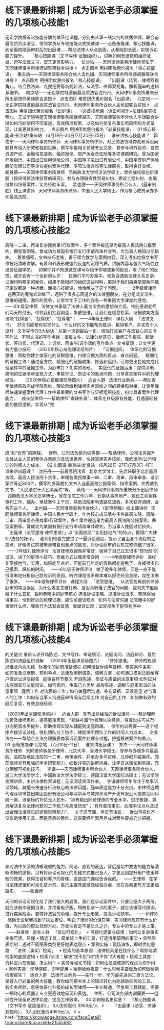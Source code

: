 # 线下课最新排期 | 成为诉讼老手必须掌握的几项核心技能1

无讼学院将诉讼技能分解为体系化课程，分别由从事一线实务的优秀律师，联合前最高院资深法官，带领学员从专项技能点式突破课——必备技能课、核心技能课，到全面梳理庭审前后的出庭课......帮助法律人从点到面，从基础到全面，实现诉讼能力提升。
 
「核心技能课（文书写作·证据组织）」，讲解如何有逻辑的组织证据、撰写法律文书，使其更具影响力。
 
长沙站——天同律师事务所律师郭佑宁、天同律师事务所律师胡雅蓓联合讲授☟
 
点击图片
用拼团优惠价报名「核心技能课」
 
重庆站——天同律师事务所合伙人孟也甜、天同律师事务所律师胡雅蓓联合讲授☟
 
点击图片
用拼团优惠价报名「核心技能课」
 
『出庭课（法官、律师双视角）』，结合民法典、九民纪要等新规新法，从法官、律师双视角，解析庭审的逻辑与细节。
 
南京站——无讼学院特邀前最高院法官沈丹丹、天同律师事务所重庆分所出庭律师黄伟联合讲授☟
 
点击图片
用拼团优惠价报名「出庭课」
 
北京站——无讼学院特邀前最高院法官沈丹丹、天同律师事务所合伙人孟也甜联合讲授☟
 
点击图片
用拼团优惠价报名「出庭课」
 
『必备技能课（诉讼可视化+法律&事实检索）』，无讼学院特邀天同律师事务所律师郑杰、天同律师事务所合伙人李谦联合讲授如何巧妙使用不同渠道，高效精准检索，以及如何把复杂事实用简明的方式呈现，让其更具影响力。
 
点击图片
用拼团优惠价报名「必备技能课」
 
01
核心技能课·长沙站/重庆站
（6月19日-20日/7月24日-25日）
 
谁来讲核心技能课？
 
郭佑宁——天同律师事务所律师
 
天同律师事务所律师，对民商法领域仲裁和诉讼问题具有深入研究和独到见解，撰写多篇相关领域专业文章，曾参与境外投资、自然资源产权、金融信息服务、融资担保、财产保全责任险等多项课题研究。曾为国家开发银行、中国出口信用保险公司、中国电子进出口有限公司、中国平安财产保险股份有限公司等企业提供案件代理、专项法律咨询等法律服务，取得良好业绩。
 
胡雅蓓——天同律师事务所律师
 
西南政法大学经济法学硕士，曾完成校级创新课题《民间借贷法律监管的研究》，参与办理融资性贸易纠纷、建设工程纠纷、金融借贷纠纷等案件，实务经验丰富。
 
孟也甜——天同律师事务所合伙人，《庭审制胜》线上课讲师
 
天同律师事务所律师，中国人民大学硕士。作为核心成员承办多件最高法院、

# 线下课最新排期 | 成为诉讼老手必须掌握的几项核心技能2

高院一二审、再审复杂民商事/行政案件，多个案件被选录为最高人民法院公报案例、典型案例等。曾成功为某国有银行支行申请再审并改判，为当事人挽回过亿损失。
 
思维缜密，文书技巧老练，善于糅合教学与案例内容，深入浅出地将文书写作技巧清晰讲解。有着和外表形成强烈反差的沉稳气质，讲解内容与强大气场往往迅速征服学员。
 
如果你并不知道这堂课可以给予你哪些新的启发，看了他们的反馈，或许会有一个全新的认识：
 
在我们平时办案中，难免会遇到法律关系复杂、证据材料繁多的案件，如果不能很好的组织这些材料，那对于我们自身掌握案件情况来说都是一种折磨。而核心技能课，恰恰解决了这个问题。
 
——2年级曹律师
 
在两天的魔鬼式训练下，遇到了很多志同道合的法律圈朋友，在分组式交流中，思维的碰撞，激烈的竞争，让常年忙于工作的我有一种重回大学课堂的感觉。
 
——2年级梁律师
 
法律文书承载了法律人最为宝贵的思想和立场。特别感谢老师们两天的付出，带领我们抽丝剥茧，发散思维，让我们在信息检索，证据收集方面也能“找得全”、“找得快”、“找得准”！
 
——4年级王律师
 
课程大纲
 
「法律文书」
 
好文书能帮你实现什么：什么样的文书能帮你胜诉、赢得客户、并实现个人提升
 
文书写作的3大秘诀：从第一页到最后一页，梳理打动客户与法官心的文书写作法
 
不同文书的写作点拨：呈报文件、法律分析意见、律师工作报告、起诉状、答辩状、代理词、上诉状、再审/抗诉申请的写作重点
 
文书呈现：让文字更有力量小技巧
 
 （2020年核心技能课现场照片）
 
「证据组织」
 
体系化的证据思维：帮助你建立体系化的证据思维，扫除证据方面的盲点、难点问题。
 
精细化的证据工作：通过全方位、精细化的证据收集、拣选和组织，让你更出色地完成代理案件中的证据工作，为庭审打下扎实的基础。
 
实战化的证据运用：提供清晰、简明的证据清单呈现方式，串联举证、质证中的重点问题，分享真实案件中的代理经验。
 
 （2020年核心技能课现场照片）
 
适合人群
 
法律行业新兵——帮助青年律师高效完成学院思维、理论思维到律师实务思维之间的转换和对接，让青年律师快速掌握案件代理工作中最重要的文书写作与证据组织技能，初步具备案件代理能力。
 
成长型律师——帮助律师“查缺补漏”、体系化升级原有技能，打通基础技能的底层逻辑，实现从“完

# 线下课最新排期 | 成为诉讼老手必须掌握的几项核心技能3

成”到“优秀”的跨越。
 
律所、公司法务部内训需要——帮助律所、公司法务提升法律从业人员的整体办案能力及法律素养，快速掌握实务技能，降低律所/公司培训的时间人力成本。
 
02
出庭课·南京站/北京站
（6月26日-27日/7月3日-4日）
 
谁来讲出庭课？
 
沈丹丹——前最高院法官
 
北京大学博士，先后任职于北京基层法院、最高人民法院十余年，审理各类民商事一审、二审、再审、再审审查、请示案件等近800件，撰写的多篇裁判文书入选最高院公报案例、指导案例、优秀裁判文书、“人民法院十大民事案件”等。
 
黄伟——天同律师事务所重庆分所出庭律师
 
西南政法大学民法学博士，曾在法院工作六年，长期从事房地产、建设工程案件审判工作，辅办、审结案件上千宗，熟悉法院审判思路及流程，多次获评调研、业务先进个人。
 
孟也甜——天同律师事务所合伙人，《庭审制胜》线上课讲师
 
天同律师事务所律师，中国人民大学硕士。作为核心成员承办多件最高法院、高院一二审、再审复杂民商事/行政案件，多个案件被选录为最高人民法院公报案例、典型案例等。曾成功为某国有银行支行申请再审并改判，为当事人挽回过亿损失。
 
「出庭课（法官思维·律师思维）」以“全面梳理”“实用接地气”的特点，赢得广大律师/法务的好评。
 
老师们带着完整过了一遍诉讼流程，提示了里面各个流程的注意点，好像考试前被老师带着划重点的感觉，对诉讼庭审的认知完整详细了很多。
 
——2年级刘律师评价
 
法官律师双视角非常好，破掉了自己过去很多“想当然”的误区，讲了的庭审小技巧、思维方式让我非常受用
 
——4年级蔡律师评价
 
课程非常接地气、实用，如果能早点听，可能前几年走的弯路都能避免了，省掉很多自己摸索、踩坑的时间。
 
——6年级王律师评价
 
做了很多年律师，但是一直不能很清晰地分析自己胜败诉的原因，听完课程很多原本难以抓住经验总结，现在清晰了很多。
 
——8年级陈律师评价
 
课程大纲
 
「法官思维」
 
从法官视角剖析律师庭审的常见误区
 
为什么发言总被打断、是否真听懂了法官的问题、裁判文书里隐藏了什么玄机
 
裁判者眼中的庭审核心
选准诉讼策略、提准诉讼请求、繁简得当讲事实、恰到好处的梳理证据、抓住关键谈观点
 
如何与法官沟通
法官眼中的好律师什么样、哪些行为法官会反感
 
重塑诉讼观：法官视角下庭审程序中

# 线下课最新排期 | 成为诉讼老手必须掌握的几项核心技能4

的关键点
重新认识开场陈述、文书写作、举证质证、法庭询问、法庭辩论、最后陈述和法庭组织调解
 
 （2020年出庭课现场照片）
 
「律师思维」
 
律师的规则思维及角色思维
 
标准化的庭前准备流程
如何准备诉请与答辩、核实案件事实；如何准备证据册、预判争点、法律及案例调查、调解方案；如何通过模拟法庭给客户做诉讼评估报告
 
庭审各环节要义
开庭陈述、举证与质证的注意事项
如何应对法庭调查与法庭辩论，如何询问，争取己方优势
最后陈述、调解与庭审笔录的注意事项
 
庭后工作
对法官的工作：如何做庭后沟通、补充证据、反馈意见
对当事人的工作：如何与当事人沟通庭审情况与后续工作
对自己的工作：如何做有效的庭后复盘，有效总结经验

（2020年出庭课现场照片）
 
适合人群
 
具有出庭经验的诉讼律师——帮助理解法官及律师思维，提高庭审表现，“查缺补漏”地梳理以往经验，将诉讼技巧从75分向更高水平提升，帮助律师实现从辅庭到出庭跨越。
 
律所内训需要——逐个程序点拨诉讼过程，强化团队分工协作，降低律所团队工作的时间人力成本。
 
企业法务——帮助企业法务理解民商事诉讼案件处理全过程，把握跟进案件的重点。
 
03
必备技能课·北京站
（7月10日-11日）
 
谁来讲出庭课？
 
郑杰——天同律师事务所律师
 
天同律师事务所律师，北京大学、香港大学硕士。曾参与办理多件最高院、高院及地区法院的一二审、再审案件，并承办多件贸仲、北仲的仲裁案件。郑杰律师具有极强的学术研究能力，细致详实的讲解风格，让学员从理论到实操，充分理解可视化技巧。
 
李谦——天同律师事务所合伙人
 
天同律师事务所合伙人，浙江大学法学学士，中国政法大学法学硕士、德国汉堡大学国际法硕士；无讼学院金牌讲师，主讲法律检索课程；无讼阅读资深作者。
 
李谦律师常年专注于商事诉讼领域，其擅长快速分析出核心的法律问题，庭审表达能力十分突出。李律师近期代理深圳市益田集团股份有限公司与深圳半岛城邦房地产开发有限公司借款合同纠纷一案，涉案标的15亿元人民币。“拥有超出同龄律师的专业水平，思虑敏捷，兼具解决复杂法律问题的工作能力与高度热忱”；“具有查找事实、处理争议点以及提出合理法律意见的逻辑思辨能力”。
 
关于这节课，学员有话说：
 
诉讼可视化不仅仅是使用工具，而是背后的思维，这需要经年累月养成对案件要点充分把握，

# 线下课最新排期 | 成为诉讼老手必须掌握的几项核心技能5

和对法律关系的清晰理顺的能力。简洁、直观的表达，背后是切中要害的能力与清晰流畅的逻辑。只有将诉讼可视化的思维方式推己及人，才更达到提升用户使用体验的效果，获得法官和客户的青睐，这是这门课程告诉我的。
 
——王律师
 
在学习法律逻辑和可视化技术前，自己主要凭直觉凭经验办案，现在办案更有方法更加踏实。
 
——张律师

天同的诉讼可视化给了我们很大的启发。我们在诉讼案件中，只要证据大于两份，就应该制作证据目录，并准备电子版，稍微复杂一点的案子，就应该撰写代理词，进行类案检索。要做好法官的助理，提升专业形象，提高诉讼效率。
 
——郭律师
 
感谢无讼帮我找到了执业定位，明白了律师的价值在哪，实习律师现在有什么价值，为以后的职业规划方向。万金油肯定不是长久之计。专业中的专业才是上策。
 
——赵律师
 
适合人群
 
「诉讼可视化」
 
• 可视化逻辑与应用：如何让复杂事实变得可读、易懂
• 精选工具：简单好上手的工具，打造清晰简明的事实
• 典型图表绘制：通过不同图表类型更好地表达观点
• 案例实操：现场演练，即时优化思路
 
「法律（事实）检索」
 
• 检索的基本原则：法律检索是在找什么？帮你理清检索的底层逻辑
• 检索7步法：解决“找不到”和“找不快”2大难题
• 检索工具库：资料宝山在哪里、怎么用？
• 实务与理论书籍：如何让权威成熟的观点为你所用
• 案例实操：现场演练，即学即用
• 案例检索报告：什么时候需要做及如何做案例检索报告？
 
适合人群
 
法律行业新兵——先行一步，学习最先进的工具方法论，掌握入行必备的两大技能，教你如何把书本上的知识转化为能辅助实务的工具。
 
有实务经验，急需体系化升级的成长型律师——专业精通，但急需工具赋能，需要一把称心的兵器让专业更高效地呈现和表达。
 
律所、公司法务部内训需要——组织性升级全员法律功底，提高工作效率。
 
04
如何报名更优惠？
 
『核心技能课（文书写作·证据组织）』
3人团优惠价 3953元/人
 ☟
 
 
 
『出庭课（法官、律师双视角）』
3人团优惠价4953元/人
 ☟
a href="https://knowledge.itslaw.com/faceDetail?from=share&courseId=21555682

